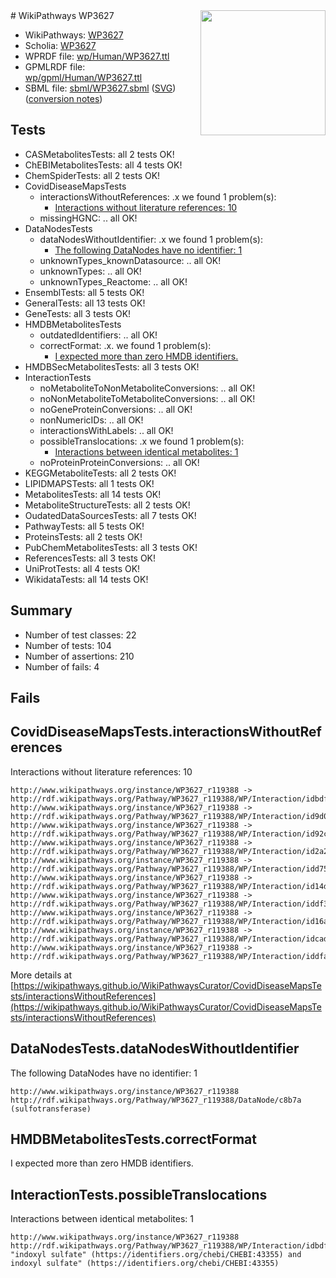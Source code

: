 <img style="float: right; width: 200px" src="../logo.png" />
# WikiPathways WP3627

* WikiPathways: [WP3627](https://identifiers.org/wikipathways:WP3627)
* Scholia: [WP3627](https://scholia.toolforge.org/wikipathways/WP3627)
* WPRDF file: [wp/Human/WP3627.ttl](../wp/Human/WP3627.ttl)
* GPMLRDF file: [wp/gpml/Human/WP3627.ttl](../wp/gpml/Human/WP3627.ttl)
* SBML file: [sbml/WP3627.sbml](../sbml/WP3627.sbml) ([SVG](../sbml/WP3627.svg)) ([conversion notes](../sbml/WP3627.txt))

## Tests
* CASMetabolitesTests: all 2 tests OK!
* ChEBIMetabolitesTests: all 4 tests OK!
* ChemSpiderTests: all 2 tests OK!
* CovidDiseaseMapsTests
    * interactionsWithoutReferences: .x we found 1 problem(s):
        * [Interactions without literature references: 10](#9701cce1)
    * missingHGNC: .. all OK!
* DataNodesTests
    * dataNodesWithoutIdentifier: .x we found 1 problem(s):
        * [The following DataNodes have no identifier: 1](#d2d32fa0)
    * unknownTypes_knownDatasource: .. all OK!
    * unknownTypes: .. all OK!
    * unknownTypes_Reactome: .. all OK!
* EnsemblTests: all 5 tests OK!
* GeneralTests: all 13 tests OK!
* GeneTests: all 3 tests OK!
* HMDBMetabolitesTests
    * outdatedIdentifiers: .. all OK!
    * correctFormat: .x. we found 1 problem(s):
        * [I expected more than zero HMDB identifiers.](#ad154c1e)
* HMDBSecMetabolitesTests: all 3 tests OK!
* InteractionTests
    * noMetaboliteToNonMetaboliteConversions: .. all OK!
    * noNonMetaboliteToMetaboliteConversions: .. all OK!
    * noGeneProteinConversions: .. all OK!
    * nonNumericIDs: .. all OK!
    * interactionsWithLabels: .. all OK!
    * possibleTranslocations: .x we found 1 problem(s):
        * [Interactions between identical metabolites: 1](#d59038c4)
    * noProteinProteinConversions: .. all OK!
* KEGGMetaboliteTests: all 2 tests OK!
* LIPIDMAPSTests: all 1 tests OK!
* MetabolitesTests: all 14 tests OK!
* MetaboliteStructureTests: all 2 tests OK!
* OudatedDataSourcesTests: all 7 tests OK!
* PathwayTests: all 5 tests OK!
* ProteinsTests: all 2 tests OK!
* PubChemMetabolitesTests: all 3 tests OK!
* ReferencesTests: all 3 tests OK!
* UniProtTests: all 4 tests OK!
* WikidataTests: all 14 tests OK!


## Summary

* Number of test classes: 22
* Number of tests: 104
* Number of assertions: 210
* Number of fails: 4

## Fails

<a name="9701cce1" />

## CovidDiseaseMapsTests.interactionsWithoutReferences

Interactions without literature references: 10
```
http://www.wikipathways.org/instance/WP3627_r119388 -> http://rdf.wikipathways.org/Pathway/WP3627_r119388/WP/Interaction/idbdf66e04
http://www.wikipathways.org/instance/WP3627_r119388 -> http://rdf.wikipathways.org/Pathway/WP3627_r119388/WP/Interaction/id9d000f1a
http://www.wikipathways.org/instance/WP3627_r119388 -> http://rdf.wikipathways.org/Pathway/WP3627_r119388/WP/Interaction/id92cc91db
http://www.wikipathways.org/instance/WP3627_r119388 -> http://rdf.wikipathways.org/Pathway/WP3627_r119388/WP/Interaction/id2a2a40f
http://www.wikipathways.org/instance/WP3627_r119388 -> http://rdf.wikipathways.org/Pathway/WP3627_r119388/WP/Interaction/idd75cad3a
http://www.wikipathways.org/instance/WP3627_r119388 -> http://rdf.wikipathways.org/Pathway/WP3627_r119388/WP/Interaction/id14d637fe
http://www.wikipathways.org/instance/WP3627_r119388 -> http://rdf.wikipathways.org/Pathway/WP3627_r119388/WP/Interaction/iddf31c619
http://www.wikipathways.org/instance/WP3627_r119388 -> http://rdf.wikipathways.org/Pathway/WP3627_r119388/WP/Interaction/id16a530d0
http://www.wikipathways.org/instance/WP3627_r119388 -> http://rdf.wikipathways.org/Pathway/WP3627_r119388/WP/Interaction/idcad00256
http://www.wikipathways.org/instance/WP3627_r119388 -> http://rdf.wikipathways.org/Pathway/WP3627_r119388/WP/Interaction/iddfa826dd
```

More details at [https://wikipathways.github.io/WikiPathwaysCurator/CovidDiseaseMapsTests/interactionsWithoutReferences](https://wikipathways.github.io/WikiPathwaysCurator/CovidDiseaseMapsTests/interactionsWithoutReferences)

<a name="d2d32fa0" />

## DataNodesTests.dataNodesWithoutIdentifier

The following DataNodes have no identifier: 1
```
http://www.wikipathways.org/instance/WP3627_r119388 http://rdf.wikipathways.org/Pathway/WP3627_r119388/DataNode/c8b7a (sulfotransferase)
```

<a name="ad154c1e" />

## HMDBMetabolitesTests.correctFormat

I expected more than zero HMDB identifiers.
<a name="d59038c4" />

## InteractionTests.possibleTranslocations

Interactions between identical metabolites: 1
```
http://www.wikipathways.org/instance/WP3627_r119388 http://rdf.wikipathways.org/Pathway/WP3627_r119388/WP/Interaction/idbdf66e04 "indoxyl sulfate" (https://identifiers.org/chebi/CHEBI:43355) and 
indoxyl sulfate" (https://identifiers.org/chebi/CHEBI:43355)
```

